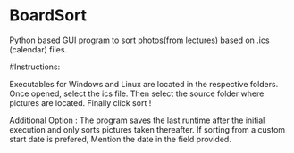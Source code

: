 # BoardSort
Python based GUI program to sort photos(from lectures) based on .ics (calendar) files.

#Instructions:

Executables for Windows and Linux are located in the respective folders.
Once opened, select the ics file.
Then select the source folder where pictures are located.
Finally click sort !

Additional Option :
The program saves the last runtime after the initial execution and only sorts pictures taken thereafter. If sorting from a custom start date is prefered,
Mention the date in the field provided.
